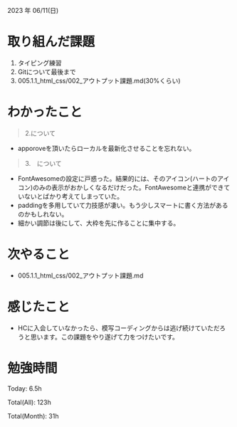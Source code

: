 
2023 年 06/11(日)

# 取り組んだ課題

1. タイピング練習
1. Gitについて最後まで
2. 005.1.1_html_css/002_アウトプット課題.md(30%くらい)

# わかったこと

> 2.について

* apporoveを頂いたらローカルを最新化させることを忘れない。

> 3.　について

* FontAwesomeの設定に戸惑った。結果的には、そのアイコン(ハートのアイコン)のみの表示がおかしくなるだけだった。FontAwesomeと連携ができていないとばかり考えてしまっていた。
* paddingを多用していて力技感が凄い。もう少しスマートに書く方法があるのかもしれない。
* 細かい調節は後にして、大枠を先に作ることに集中する。


# 次やること

* 005.1.1_html_css/002_アウトプット課題.md

# 感じたこと

* HCに入会していなかったら、模写コーディングからは逃げ続けていただろうと思います。この課題をやり遂げて力をつけたいです。

# 勉強時間

Today: 6.5h

Total(All): 123h

Total(Month): 31h
